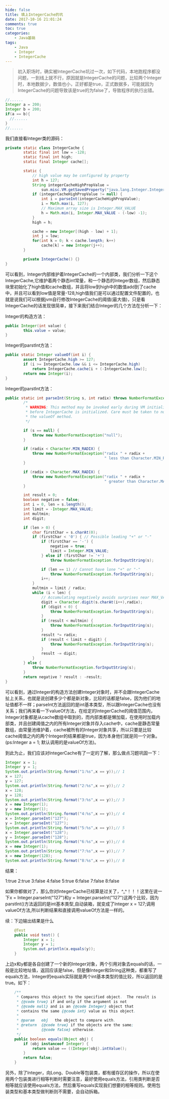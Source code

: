 ```yaml
---
hide: false
title: 填上IntegerCache的坑
date: 2017-10-16 21:01:24
comments: true
toc: true
categories:
    - Java基础
tags: 
    - Java
    - Integer
    - IntegerCache
---
```


> 初入职场时，确实被IntegerCache坑过一次，如下代码，本地跑程序都没问题，一到线上就不行，原因就是IntegerCache的问题，比较两个Integer时，本地数据少，数值也小，正好都是true，正式数据多，可能就因为IntegerCache的问题导致该是true的为false了，导致程序的执行出错。
  ```java
//......
Integer a = 200;
Integer b = 200;
if(a == b){
    //......
}
//......
  ```

我们直接看Integer类的源码：

```java
private static class IntegerCache {
        static final int low = -128;
        static final int high;
        static final Integer cache[];

        static {
            // high value may be configured by property
            int h = 127;
            String integerCacheHighPropValue =
                sun.misc.VM.getSavedProperty("java.lang.Integer.IntegerCache.high");
            if (integerCacheHighPropValue != null) {
                int i = parseInt(integerCacheHighPropValue);
                i = Math.max(i, 127);
                // Maximum array size is Integer.MAX_VALUE
                h = Math.min(i, Integer.MAX_VALUE - (-low) -1);
            }
            high = h;

            cache = new Integer[(high - low) + 1];
            int j = low;
            for(int k = 0; k < cache.length; k++)
                cache[k] = new Integer(j++);
        }

        private IntegerCache() {}
}
```

可以看到，Integer内部维护着IntegerCache的一个内部类，我们分析一下这个IntegerCache,它维护着两个静态int常量，和一个静态的Integer数组，然后静态块里初始化了high值和cache数组，并且将low到high中的数值add到了cache中，并且可以看到low值是常量-128,high值我们是可以通过配置文件配置的，也就是说我们可以根据jvm自行修改IntegerCache的阈值(最大值)，只是看IntegerCache的话发现很简单，接下来我们结合Integer的几个方法在分析一下：

Integer的构造方法：

```java
public Integer(int value) {
        this.value = value;
}
```

Integer的parstInt方法：

```java
public static Integer valueOf(int i) {
        assert IntegerCache.high >= 127;
        if (i >= IntegerCache.low && i <= IntegerCache.high)
            return IntegerCache.cache[i + (-IntegerCache.low)];
        return new Integer(i);
}
```

Integer的parstInt方法：

```java
public static int parseInt(String s, int radix) throws NumberFormatException {
        /*
         * WARNING: This method may be invoked early during VM initialization
         * before IntegerCache is initialized. Care must be taken to not use
         * the valueOf method.
         */

        if (s == null) {
            throw new NumberFormatException("null");
        }

        if (radix < Character.MIN_RADIX) {
            throw new NumberFormatException("radix " + radix +
                                            " less than Character.MIN_RADIX");
        }

        if (radix > Character.MAX_RADIX) {
            throw new NumberFormatException("radix " + radix +
                                            " greater than Character.MAX_RADIX");
        }

        int result = 0;
        boolean negative = false;
        int i = 0, len = s.length();
        int limit = -Integer.MAX_VALUE;
        int multmin;
        int digit;

        if (len > 0) {
            char firstChar = s.charAt(0);
            if (firstChar < '0') { // Possible leading "+" or "-"
                if (firstChar == '-') {
                    negative = true;
                    limit = Integer.MIN_VALUE;
                } else if (firstChar != '+')
                    throw NumberFormatException.forInputString(s);

                if (len == 1) // Cannot have lone "+" or "-"
                    throw NumberFormatException.forInputString(s);
                i++;
            }
            multmin = limit / radix;
            while (i < len) {
                // Accumulating negatively avoids surprises near MAX_VALUE
                digit = Character.digit(s.charAt(i++),radix);
                if (digit < 0) {
                    throw NumberFormatException.forInputString(s);
                }
                if (result < multmin) {
                    throw NumberFormatException.forInputString(s);
                }
                result *= radix;
                if (result < limit + digit) {
                    throw NumberFormatException.forInputString(s);
                }
                result -= digit;
            }
        } else {
            throw NumberFormatException.forInputString(s);
        }
        return negative ? result : -result;
}
```

可以看到，通过Integer的构造方法创建Integer对象时，并不会跟IntegerCache扯上关系，也就是说创建多少个都是新对象，比较的话都是false，因为他们的地址值都不一样；parseInt方法返回的是int基本类型，所以跟IntegerCache也没有关系；我们再来看一下valueOf方法，在给定的IntegerCache的阈值范围内，Integer对象都是从cache数组中取到的，而内部类都是懒加载，在使用时加载内部类，并且创建阈值之内的所有Integer对象并存入cache中，cache是静态常量数组，由常量池维护着，cache被所有的Integer对象共享，所以只要是比较cache阈值之内的两个Integer的结果都是true，因为本身他们就是同一个对象。(ps:Integer a = 1; 默认调用的是valueOf方法)。

到此为止，我们应该对IntegerCache有了一定的了解，那么做点习题巩固一下：

```java
Integer x = 1;
Integer y = 1;
System.out.println(String.format("1:%s",x == y));// 1
x = 127;
y = 127;
System.out.println(String.format("2:%s",x == y));// 2
x = 128;
y = 128;
System.out.println(String.format("3:%s",x == y));// 3
x = new Integer(1);
y = new Integer(1);
System.out.println(String.format("4:%s",x == y));// 4
x = Integer.parseInt("127");
y = Integer.parseInt("127");
System.out.println(String.format("5:%s",x == y));// 5
x = Integer.parseInt("128");
y = Integer.parseInt("128");
System.out.println(String.format("6:%s",x == y));// 6
x = new Integer(1);
System.out.println(String.format("7:%s",x == y));// 7
x = new Integer(128);
System.out.println(String.format("8:%s",x == y));// 8
```

结果：

1:true
 2:true
 3:false
 4:false
 5:true
 6:false
 7:false
 8:false

如果你都做对了，那么你对IntegerCache已经算是过关了，^_^！！！这里在说一下x = Integer.parseInt("127")和y = Integer.parseInt("127")这两个比较，因为parstInt()方法返回的是int基本类型,自动装箱，就变成了Integer x = 127;调用valueOf方法,所以判断结果和直接调用valueOf方法是一样的。

续：下边输出结果是什么

```java
    @Test
    public void test() {
        Integer x = 1;
        Integer y = 1;
        System.out.println(x.equals(y));
    }
```

上边x和y都是各自创建了一个新的Integer对象，两个引用对象去equals的话，一般是比较地址值，返回应该是false，但是像Integer和String这种类，都重写了equals方法，Integer的equals实际就是两个int基本类型的值比较，所以返回的是true。如下：

```java
    /**
     * Compares this object to the specified object.  The result is
     * {@code true} if and only if the argument is not
     * {@code null} and is an {@code Integer} object that
     * contains the same {@code int} value as this object.
     *
     * @param   obj   the object to compare with.
     * @return  {@code true} if the objects are the same;
     *          {@code false} otherwise.
     */
    public boolean equals(Object obj) {
        if (obj instanceof Integer) {
            return value == ((Integer)obj).intValue();
        }
        return false;
    }
```

另外，除了Integer，向Long、Double等包装类，都有缓存区的操作，所以在使用两个包装类进行相等判断时需要注意，最好使用equals方法，引用类判断是否相等就应该使用equals方法，然后重写equals实现我们想要的相等规则。使用包装类型和基本类型做判断则不需要，会自动拆箱。
